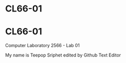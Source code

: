 # CL66-01
# CL66-01

Computer Laboratory 2566 - Lab 01

My name is Teepop Sriphet
edited by Github Text Editor
